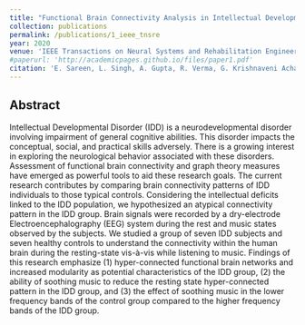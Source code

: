 ```yaml
---
title: "Functional Brain Connectivity Analysis in Intellectual Developmental Disorder during Music Perception"
collection: publications
permalink: /publications/1_ieee_tnsre
year: 2020
venue: 'IEEE Transactions on Neural Systems and Rehabilitation Engineering'
#paperurl: 'http://academicpages.github.io/files/paper1.pdf'
citation: 'E. Sareen, L. Singh, A. Gupta, R. Verma, G. Krishnaveni Achary and B. Varkey, (2020) "Functional Brain Connectivity Analysis in Intellectual Developmental Disorder during Music Perception," in <i>IEEE Transactions on Neural Systems and Rehabilitation Engineering </i>, doi: 10.1109/TNSRE.2020.3024937.'
---
```


## Abstract
Intellectual Developmental Disorder (IDD) is a neurodevelopmental disorder involving impairment of general cognitive abilities. This disorder impacts the conceptual, social, and practical skills adversely. There is a growing interest in exploring the neurological behavior associated with these disorders. Assessment of functional brain connectivity and graph theory measures have emerged as powerful tools to aid these research goals. The current research contributes by comparing brain connectivity patterns of IDD individuals to those typical controls. Considering the intellectual deficits linked to the IDD population, we hypothesized an atypical connectivity pattern in the IDD group. Brain signals were recorded by a dry-electrode Electroencephalography (EEG) system during the rest and music states observed by the subjects. We studied a group of seven IDD subjects and seven healthy controls to understand the connectivity within the human brain during the resting-state vis-à-vis while listening to music. Findings of this research emphasize (1) hyper-connected functional brain networks and increased modularity as potential characteristics of the IDD group, (2) the ability of soothing music to reduce the resting state hyper-connected pattern in the IDD group, and (3) the effect of soothing music in the lower frequency bands of the control group compared to the higher frequency bands of the IDD group.
